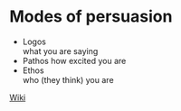 Modes of persuasion
===================

  * Logos  
    what you are saying
  * Pathos
    how excited you are
  * Ethos  
    who (they think) you are

[Wiki](https://en.wikipedia.org/wiki/Modes_of_persuasion)
